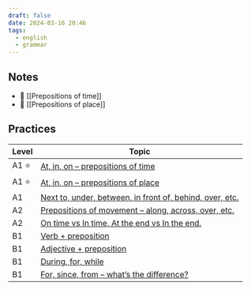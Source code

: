 ```yaml
---
draft: false
date: 2024-03-16 20:46
tags:
  - english
  - grammar
---
```


## Notes

- 📝 [[Prepositions of time]]
- 📝 [[Prepositions of place]]

## Practices

| Level | Topic                                                                                                                                             |
| ----- | ------------------------------------------------------------------------------------------------------------------------------------------------- |
| A1 ⭐  | [At, in, on – prepositions of time](https://test-english.com/grammar-points/a1/at-in-on-prepositions-time/)                                       |
| A1 ⭐  | [At, in, on – prepositions of place](https://test-english.com/grammar-points/a1/at-in-on-prepositions-of-place/)                                  |
| A1    | [Next to, under, between, in front of, behind, over, etc.](https://test-english.com/grammar-points/a1/next-to-under-between-in-front-behind-etc/) |
| A2    | [Prepositions of movement – along, across, over, etc.](https://test-english.com/grammar-points/a2/prepositions-of-movement/)                      |
| A2    | [On time vs In time, At the end vs In the end.](https://test-english.com/grammar-points/a2/on-time-vs-in-time-at-the-end-vs-in-the-end/)          |
| B1    | [Verb + preposition](https://test-english.com/grammar-points/b1/verb-preposition/)                                                                |
| B1    | [Adjective + preposition](https://test-english.com/grammar-points/b1/adjective-preposition/)                                                      |
| B1    | [During, for, while](https://test-english.com/grammar-points/b1/during-for-while/)                                                                |
| B1    | [For, since, from – what’s the difference?](https://test-english.com/grammar-points/b1/for-since-from-difference/)                                |